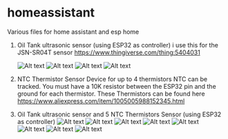 # homeassistant
Various files for home assistant and esp home 

1) Oil Tank ultrasonic sensor (using ESP32 as controller)
   i use this for the JSN-SR04T sensor https://www.thingiverse.com/thing:5404031
   
   ![Alt text](HaCard.png)
   ![Alt text](IMG_2024-11-15-13-33-29-623.jpg)
   ![Alt text](IMG_2024-11-15-13-33-43-484.jpg)
   ![Alt text](IMG_2024-11-15-13-34-35-378.jpg)
   
2) NTC Thermistor Sensor
   Device for up to 4 thermistors NTC can be tracked.
   You must have a 10K resistor between the ESP32 pin and the ground for each thermistor.
   These Thermistors can be found here https://www.aliexpress.com/item/1005005988152345.html

3) Oil Tank ultrasonic sensor and 5 NTC Thermistors Sensor (using ESP32 as controller)
   ![Alt text](IMG_2024-12-26-15-03-42-558.jpg)
   ![Alt text](IMG_2024-12-26-17-03-01-105.jpg)
   ![Alt text](IMG_2024-12-26-17-03-15-173.jpg)
   ![Alt text](IMG_2024-12-26-17-03-55-772.jpg)
   ![Alt text](IMG_2024-12-26-17-16-55-710.jpg)
   ![Alt text](IMG_2024-12-26-17-17-02-757.jpg)
   ![Alt text](IMG_2024-12-26-17-17-10-359.jpg)
   ![Alt text](IMG_2024-12-26-17-17-19-879.jpg)
   
